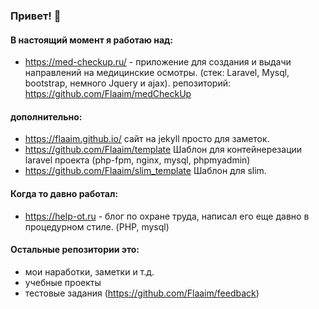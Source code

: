 ### Привет! :wave:
#### В настоящий момент я работаю над:
- https://med-checkup.ru/ - приложение для создания и выдачи направлений на медицинские осмотры. (стек: Laravel, Mysql, bootstrap, немного Jquery и ajax).  репозиторий: https://github.com/Flaaim/medCheckUp

#### дополнительно:
 - https://flaaim.github.io/ сайт на jekyll просто для заметок. 
 - https://github.com/Flaaim/template Шаблон для контейнерезации laravel проекта (php-fpm, nginx, mysql, phpmyadmin)
 - https://github.com/Flaaim/slim_template Шаблон для slim.

#### Когда то давно работал: 
- https://help-ot.ru - блог по охране труда, написал его еще давно в процедурном стиле. (PHP, mysql)

#### Остальные репозитории это: 
- мои наработки, заметки и т.д.
- учебные проекты
- тестовые задания (https://github.com/Flaaim/feedback)
